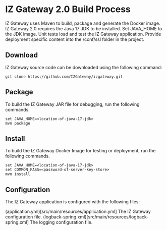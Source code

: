 # IZ Gateway 2.0 Build Process

IZ Gateway uses Maven to build, package and generate the Docker image.  IZ Gateway 2.0 requires the Java 17 JDK to be installed.  Set JAVA_HOME to the JDK image.  Unit tests load and test the IZ Gateway application. Provide deployment
specific content into the /conf/ssl folder in the project. 

## Download
IZ Gateway source code can be downloaded using the following command:

```
git clone https://github.com/IZGateway/izgateway.git
```

## Package
To build the IZ Gateway JAR file for debugging, run the following commands.

```
set JAVA_HOME=<location-of-java-17-jdk>
mvn package 
```

## Install
To build the IZ Gateway Docker Image for testing or deployment, run the following commands.

```
set JAVA_HOME=<location-of-java-17-jdk>
set COMMON_PASS=<password-of-server-key-store>
mvn install
```

## Configuration
The IZ Gateway application is configured with the following files:

(application.yml)[src/main/resources/application.yml] The IZ Gateway configuration file.
(logback-spring.xml)[src/main/resources/logback-spring.xml] The logging configuration file.
